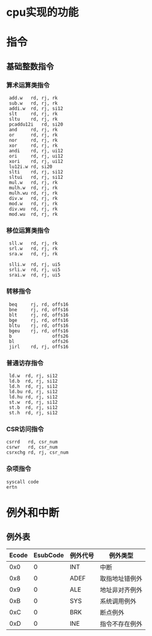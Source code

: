 cpu实现的功能
=======================
# 指令
## 基础整数指令
### 算术运算类指令
```
 add.w   rd, rj, rk
 sub.w   rd, rj, rk
 addi.w  rd, rj, si12
 slt     rd, rj, rk
 sltu    rd, rj, rk
 pcaddu12i   rd, si20
 and     rd, rj, rk
 or      rd, rj, rk
 nor     rd, rj, rk
 xor     rd, rj, rk
 andi    rd, rj, ui12
 ori     rd, rj, ui12
 xori    rd, rj, ui12
 lu12i.w rd, si20
 slti    rd, rj, si12
 sltui   rd, rj, si12
 mul.w   rd, rj, rk
 mulh.w  rd, rj, rk
 mulh.wu rd, rj, rk
 div.w   rd, rj, rk
 mod.w   rd, rj, rk
 div.wu  rd, rj, rk
 mod.wu  rd, rj, rk
```
### 移位运算类指令
```
 sll.w   rd, rj, rk
 srl.w   rd, rj, rk
 sra.w   rd, rj, rk

 slli.w  rd, rj, ui5
 srli.w  rd, rj, ui5
 srai.w  rd, rj, ui5
```
### 转移指令
```
 beq     rj, rd, offs16
 bne     rj, rd, offs16
 blt     rj, rd, offs16
 bge     rj, rd, offs16
 bltu    rj, rd, offs16
 bgeu    rj, rd, offs16
 b               offs26
 bl              offs26
 jirl    rd, rj, offs16
```
### 普通访存指令
```
 ld.w  rd, rj, si12
 ld.b  rd, rj, si12
 ld.h  rd, rj, si12
 ld.bu rd, rj, si12
 ld.hu rd, rj, si12
 st.w  rd, rj, si12
 st.b  rd, rj, si12
 st.h  rd, rj, si12
```
### CSR访问指令
```
csrrd   rd, csr_num
csrwr   rd, csr_num
csrxchg rd, rj, csr_num
```
### 杂项指令
```
syscall code
ertn 
```

# 例外和中断
## 例外表
| Ecode | EsubCode | 例外代号 | 例外类型       |
| ----- | -------- | -------- | -------------- |
| 0x0   | 0        | INT      | 中断           |
| 0x8   | 0        | ADEF     | 取指地址错例外 |
| 0x9   | 0        | ALE      | 地址非对齐例外 |
| 0xB   | 0        | SYS      | 系统调用例外   |
| 0xC   | 0        | BRK      | 断点例外       |
| 0xD   | 0        | INE      | 指令不存在例外 |